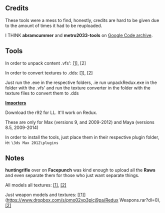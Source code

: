 ## Credits

These tools were a mess to find, honestly, credits are hard to be given due to the amount of times it had to be reuploaded.

I THINK **abramcummer** and **metro2033-tools** on [Google Code archive](https://code.google.com/archive/p/metro2033-tools/).

## Tools

In order to unpack content .vfs': [\[1\]](http://forum.xentax.com/download/file.php?id=10381), \[2\]

In order to convert textures to .dds: [\[1\]](http://download1647.mediafire.com/hm9g49u176gg/15mb18jn3za3z1g/4a-engine-tex-tool.zip), \[2\]

Just run the .exe in the respective folders, .ie run unpackRedux.exe in the folder with the .vfs' and run the texture converter in the folder with the texture files to convert them to .dds

[**Importers**](https://code.google.com/archive/p/metro2033-tools/downloads)

Download the r92 for LL. It'll work on Redux.

These are only for Max \(versions 9, and 2009-2012\) and Maya \(versions 8.5, 2009-2014\)

In order to install the tools, just place them in their respective plugin folder, ie: `\3ds Max 2012\plugins`

## Notes

**huntingrifle** over on **Facepunch** was kind enough to upload all the **Raws** and even separate them for those who just want separate things.

All models all textures: [\[1\]](https://www.dropbox.com/s/qo9qhfcc91ubh2z/redux.rar?dl=0), [\[2\]](https://mega.co.nz/#!aoQAGCKC!CSvOZjXlN8oXh_Lv8P8_JkhjUqzb2Kg6s7vkSPRdMy8)

Just weapon models and textures: [\[1\]](https://www.dropbox.com/s/pmo02vp3plcj9pa/Redux Weapons.rar?dl=0), [\[2\]](https://mega.co.nz/#!WgxwzIqK!U7L6U_KTrmWz2NGyqJzHcrcvs2WxF0mYvJZvSFnbLLI)

